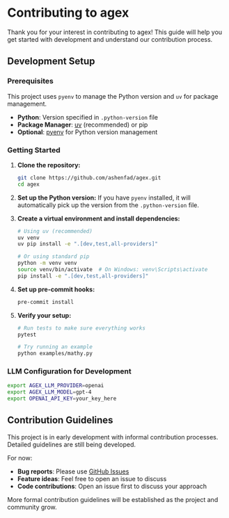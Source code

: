 # Contributing to agex

Thank you for your interest in contributing to agex! This guide will help you get started with development and understand our contribution process.

## Development Setup

### Prerequisites

This project uses `pyenv` to manage the Python version and `uv` for package management.

- **Python**: Version specified in `.python-version` file
- **Package Manager**: [uv](https://github.com/astral-sh/uv) (recommended) or pip
- **Optional**: [pyenv](https://github.com/pyenv/pyenv) for Python version management

### Getting Started

1. **Clone the repository:**
   ```bash
   git clone https://github.com/ashenfad/agex.git
   cd agex
   ```

2. **Set up the Python version:**
   If you have `pyenv` installed, it will automatically pick up the version from the `.python-version` file.

3. **Create a virtual environment and install dependencies:**
   ```bash
   # Using uv (recommended)
   uv venv
   uv pip install -e ".[dev,test,all-providers]"
   
   # Or using standard pip
   python -m venv venv
   source venv/bin/activate  # On Windows: venv\Scripts\activate
   pip install -e ".[dev,test,all-providers]"
   ```

4. **Set up pre-commit hooks:**
   ```bash
   pre-commit install
   ```

5. **Verify your setup:**
   ```bash
   # Run tests to make sure everything works
   pytest
   
   # Try running an example
   python examples/mathy.py
   ```

### LLM Configuration for Development

```bash
export AGEX_LLM_PROVIDER=openai
export AGEX_LLM_MODEL=gpt-4
export OPENAI_API_KEY=your_key_here
```

## Contribution Guidelines

This project is in early development with informal contribution processes. Detailed guidelines are still being developed.

For now:
- **Bug reports**: Please use [GitHub Issues](https://github.com/ashenfad/agex/issues)
- **Feature ideas**: Feel free to open an issue to discuss
- **Code contributions**: Open an issue first to discuss your approach

More formal contribution guidelines will be established as the project and community grow.
